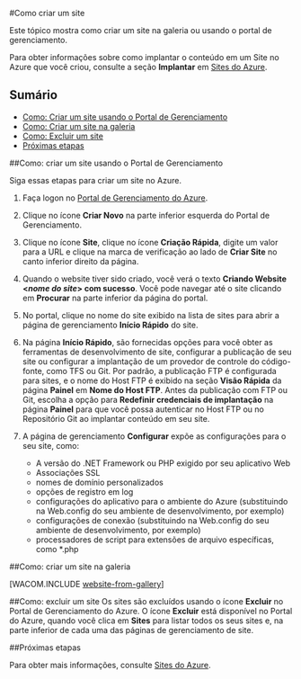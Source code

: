 ﻿<properties urlDisplayName="How to create" pageTitle="Como criar sites - gerenciamento de serviços do Azure" metaKeywords="Azure creating website, Azure deleting website" description="Learn how to create a website using the Azure Management Portal." metaCanonical="" services="web-sites" documentationCenter="" title="How to Create and Deploy a Website" authors="cephalin" solutions="" manager="wpickett" editor="" />

<tags ms.service="web-sites" ms.workload="web" ms.tgt_pltfrm="na" ms.devlang="na" ms.topic="article" ms.date="11/24/2014" ms.author="cephalin" />

#Como criar um site

Este tópico mostra como criar um site na galeria ou usando o portal de gerenciamento.

Para obter informações sobre como implantar o conteúdo em um Site no Azure que você criou, consulte a seção **Implantar** em [Sites do Azure](/pt-br/documentation/services/web-sites/).

## Sumário ##

- [Como: Criar um site usando o Portal de Gerenciamento](#createawebsiteportal)
- [Como: Criar um site na galeria](#howtocreatefromgallery)
- [Como: Excluir um site](#deleteawebsite)
- [Próximas etapas](#nextsteps)

##<a name="createawebsiteportal"></a>Como: criar um site usando o Portal de Gerenciamento

Siga essas etapas para criar um site no Azure.
	
1. Faça logon no [Portal de Gerenciamento do Azure](http://manage.windowsazure.com/).

2. Clique no ícone **Criar Novo** na parte inferior esquerda do Portal de Gerenciamento.

3. Clique no ícone **Site**, clique no ícone **Criação Rápida**, digite um valor para a URL e clique na marca de verificação ao lado de **Criar Site** no canto inferior direito da página.

4. Quando o website tiver sido criado, você verá o texto **Criando Website <*nome do site*> com sucesso**. Você pode navegar até o site clicando em **Procurar** na parte inferior da página do portal.

5. No portal, clique no nome do site exibido na lista de sites para abrir a página de gerenciamento **Início Rápido** do site.

6. Na página **Início Rápido**, são fornecidas opções para você obter as ferramentas de desenvolvimento de site, configurar a publicação de seu site ou configurar a implantação de um provedor de controle do código-fonte, como TFS ou Git. Por padrão, a publicação FTP é configurada para sites, e o nome do Host FTP é exibido na seção **Visão Rápida** da página **Painel** em **Nome do Host FTP**. Antes da publicação com FTP ou Git, escolha a opção para **Redefinir credenciais de implantação** na página **Painel** para que você possa autenticar no Host FTP ou no Repositório Git ao implantar conteúdo em seu site.

7. A página de gerenciamento **Configurar** expõe as configurações para o seu site, como:

	- A versão do .NET Framework ou PHP exigido por seu aplicativo Web
	- Associações SSL
	- nomes de domínio personalizados
	- opções de registro em log
	- configurações do aplicativo para o ambiente do Azure (substituindo <appSettings> na Web.config do seu ambiente de desenvolvimento, por exemplo)
	- configurações de conexão (substituindo <connectionStrings> na Web.config do seu ambiente de desenvolvimento, por exemplo)
	- processadores de script para extensões de arquivo específicas, como *.php

##<a name="howtocreatefromgallery"></a>Como: criar um site na galeria

[WACOM.INCLUDE [website-from-gallery](../includes/website-from-gallery.md)]

##<a name="deleteawebsite"></a>Como: excluir um site
Os sites são excluídos usando o ícone **Excluir** no Portal de Gerenciamento do Azure. O ícone **Excluir** está disponível no Portal do Azure, quando você clica em **Sites** para listar todos os seus sites e, na parte inferior de cada uma das páginas de gerenciamento de site.

##<a name="nextsteps"></a>Próximas etapas

Para obter mais informações, consulte [Sites do Azure](/pt-br/documentation/services/web-sites/).

<!--HONumber=35_1-->
